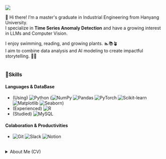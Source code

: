 <a href="https://velog.io/@kyeongjun1007" target="_blank"><img src="https://img.shields.io/badge/Velog-20C997?style=plastic&logo=Velog&logoColor=white"/></a>
  
👋 Hi there! I’m a master's graduate in Industrial Engineering from Hanyang University.  
I specialize in **Time Series Anomaly Detection** and have a growing interest in LLMs and Computer Vision.

I enjoy swimming, reading, and growing plants. 🏊📚🪴  
I aim to combine data analysis and AI modeling to create impactful storytelling. 🧑‍💻  
<br>
### 💪Skills
#### Languages &  DataBase
- (Using) ![Python](https://img.shields.io/badge/Python-3776AB?style=flat-square&logo=python&logoColor=white)
(![NumPy](https://img.shields.io/badge/NumPy-013243?style=flat-square&logo=numpy&logoColor=white)
![Pandas](https://img.shields.io/badge/Pandas-150458?style=flat-square&logo=pandas&logoColor=white)
![PyTorch](https://img.shields.io/badge/PyTorch-EE4C2C?style=flat-square&logo=pytorch&logoColor=white)
![Scikit-learn](https://img.shields.io/badge/Scikit--learn-F7931E?style=flat-square&logo=scikit-learn&logoColor=white)
![Matplotlib](https://img.shields.io/badge/Matplotlib-11557C?style=flat-square&logo=matplotlib&logoColor=white)
![Seaborn](https://img.shields.io/badge/Seaborn-9E4D94?style=flat-square&logo=seaborn&logoColor=white))   
- (Experienced) ![R](https://img.shields.io/badge/R-276DC3?style=flat-square&logo=r&logoColor=white)   
- (Studied) ![MySQL](https://img.shields.io/badge/MySQL-4479A1?style=flat-square&logo=mysql&logoColor=white)   
#### Colaboration & Productivities
- ![Git](https://img.shields.io/badge/Git-F05032?style=flat-square&logo=git&logoColor=white)
![Slack](https://img.shields.io/badge/Slack-4A154B?style=flat-square&logo=slack&logoColor=white)
![Notion](https://img.shields.io/badge/Notion-000000?style=flat-square&logo=notion&logoColor=white)   
<br>
<!--
<div style="display: flex; justify-content: flex-start; align-items: center; flex-wrap: nowrap; gap: 0;">
    <a href="https://github.com/kyeongjun1007/github-readme-stats" style="margin: 0;">
        <img src="https://github-readme-stats.vercel.app/api/top-langs/?username=kyeongjun1007&layout=donut&show_icons=true&theme=material-palenight&hide_border=true&bg_color=20232a&icon_color=58A6FF&text_color=fff&title_color=58A6FF&count_private=true&exclude_repo=Face-Transfer-Application" width="30%" height="150px"/>
    </a>
    <a href="https://github.com/kyeongjun1007/github-readme-stats" style="margin: 0;">
        <img src="https://github-readme-stats.vercel.app/api?username=kyeongjun1007&show_icons=true&theme=material-palenight&hide_border=true&bg_color=20232a&icon_color=58A6FF&text_color=fff&title_color=58A6FF&count_private=true" width="39%" height="150px"/>
    </a>
    <a href="https://solved.ac/profile/gauguinjun96" style="margin: 0;">
        <img src="http://mazassumnida.wtf/api/v2/generate_badge?boj=gauguinjun96" width="30%" height="150px"/>
    </a>
</div>
<br>
-->
<details>
  <summary> About Me (CV) </summary>
</details>
